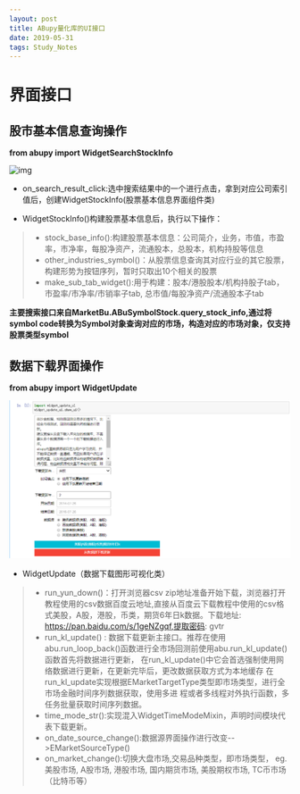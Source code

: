 ```yaml
---
layout: post
title: ABupy量化库的UI接口
date: 2019-05-31 
tags: Study_Notes
---
```


# 界面接口

##  股市基本信息查询操作
**from abupy import WidgetSearchStockInfo**

![img](/images/posts/Abu/1.png)

 * on_search_result_click:选中搜索结果中的一个进行点击，拿到对应公司索引值后，创建WidgetStockInfo(股票基本信息界面组件类)

 * WidgetStockInfo()构建股票基本信息后，执行以下操作：
 
 > * stock_base_info():构建股票基本信息：公司简介，业务，市值，市盈率，市净率，每股净资产，流通股本，总股本，机构持股等信息
 > * other_industries_symbol()：从股票信息查询其对应行业的其它股票，构建形势为按钮序列，暂时只取出10个相关的股票
 > * make_sub_tab_widget():用于构建：股本/港股股本/机构持股子tab，市盈率/市净率/市销率子tab, 总市值/每股净资产/流通股本子tab

**主要搜索接口来自MarketBu.ABuSymbolStock.query_stock_info,通过将symbol code转换为Symbol对象查询对应的市场，构造对应的市场对象，仅支持股票类型symbol**

##  数据下载界面操作
**from abupy import WidgetUpdate**

![img](/images/posts/Abu/2.png)

* WidgetUpdate（数据下载图形可视化类）

> * run_yun_down()：打开浏览器csv zip地址准备开始下载，浏览器打开教程使用的csv数据百度云地址,直接从百度云下载教程中使用的csv格式美股，A股，港股，币类，期货6年日k数据。下载地址: https://pan.baidu.com/s/1geNZgqf,提取密码: gvtr
> * run_kl_update() : 数据下载更新主接口。推荐在使用abu.run_loop_back()函数进行全市场回测前使用abu.run_kl_update()函数首先将数据进行更新，
    在run_kl_update()中它会首选强制使用网络数据进行更新，在更新完毕后，更改数据获取方式为本地缓存
    在run_kl_update实现根据EMarketTargetType类型即市场类型，进行全市场金融时间序列数据获取，使用多进
    程或者多线程对外执行函数，多任务批量获取时间序列数据。
> * time_mode_str():实现混入WidgetTimeModeMixin，声明时间模块代表下载更新。
> * on_date_source_change():数据源界面操作进行改变-->EMarketSourceType()
> * on_market_change():切换大盘市场,交易品种类型，即市场类型，
        eg. 美股市场, A股市场, 港股市场, 国内期货市场,
            美股期权市场, TC币市场（比特币等）
            

